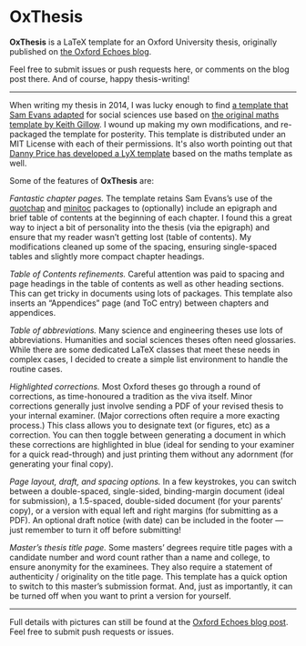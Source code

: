 # OxThesis

**OxThesis** is a LaTeX template for an Oxford University thesis, originally published on [the Oxford Echoes blog](https://www.oxfordechoes.com/oxford-thesis-template/).

Feel free to submit issues or push requests here, or comments on the blog post there.  And of course, happy thesis-writing!

---
When writing my thesis in 2014, I was lucky enough to find [a template that Sam Evans adapted](http://evansresearch.org/2010/05/oxford-thesis-latex-template/) for social sciences use based on [the original maths template by Keith Gillow](https://www.maths.ox.ac.uk/members/it/faqs/latex/thesis-class). I wound up making my own modifications, and re-packaged the template for posterity.  This template is distributed under an MIT License with each of their permissions.  It's also worth pointing out that [Danny Price has developed a LyX template](https://github.com/telegraphic/Oxford-LyX-Thesis-Template) based on the maths template as well.

Some of the features of **OxThesis** are:

*Fantastic chapter pages.* The template retains Sam Evans’s use of the [quotchap](https://www.ctan.org/pkg/quotchap?lang=en) and [minitoc](https://www.ctan.org/pkg/minitoc?lang=en) packages to (optionally) include an epigraph and brief table of contents at the beginning of each chapter. I found this a great way to inject a bit of personality into the thesis (via the epigraph) and ensure that my reader wasn’t getting lost (table of contents). My modifications cleaned up some of the spacing, ensuring single-spaced tables and slightly more compact chapter headings.

*Table of Contents refinements.* Careful attention was paid to spacing and page headings in the table of contents as well as other heading sections. This can get tricky in documents using lots of packages. This template also inserts an “Appendices” page (and ToC entry) between chapters and appendices.

*Table of abbreviations.* Many science and engineering theses use lots of abbreviations. Humanities and social sciences theses often need glossaries. While there are some dedicated LaTeX classes that meet these needs in complex cases, I decided to create a simple list environment to handle the routine cases.

*Highlighted corrections.* Most Oxford theses go through a round of corrections, as time-honoured a tradition as the viva itself. Minor corrections generally just involve sending a PDF of your revised thesis to your internal examiner. (Major corrections often require a more exacting process.) This class allows you to designate text (or figures, etc) as a correction. You can then toggle between generating a document in which these corrections are highlighted in blue (ideal for sending to your examiner for a quick read-through) and just printing them without any adornment (for generating your final copy).

*Page layout, draft, and spacing options.* In a few keystrokes, you can switch between a double-spaced, single-sided, binding-margin document (ideal for submission), a 1.5-spaced, double-sided document (for your parents’ copy), or a version with equal left and right margins (for submitting as a PDF). An optional draft notice (with date) can be included in the footer — just remember to turn it off before submitting!

*Master’s thesis title page.* Some masters’ degrees require title pages with a candidate number and word count rather than a name and college, to ensure anonymity for the examinees. They also require a statement of authenticity / originality on the title page. This template has a quick option to switch to this master’s submission format. And, just as importantly, it can be turned off when you want to print a version for yourself.

---
Full details with pictures can still be found at the [Oxford Echoes blog post](https://www.oxfordechoes.com/oxford-thesis-template/).  Feel free to submit push requests or issues.

